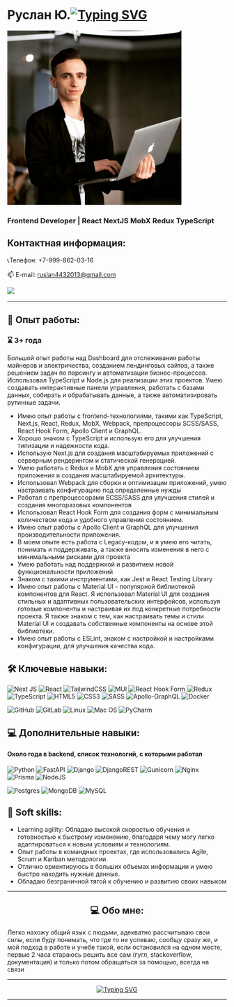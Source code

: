 # Руслан Ю.[![Typing SVG](https://readme-typing-svg.herokuapp.com?color=%2336BCF7&size=30&duration=2500&lines=%F0%9F%91%8B;+)](#руслан-юрьевич)

<img height="400" src="https://github.com/ruslan4432013/resume/blob/main/blob/photo/avatar.jpg" alt="avatar"/>

### Frontend Developer | React NextJS MobX Redux TypeScript

## Контактная информация:

📞Телефон: +7-999-862-03-16
<p style="text-align: start">
   📫 E-mail: <a href='mailto:ruslan4432013@gmail.com'>ruslan4432013@gmail.com</a>
</p>
<a href="https://t.me/rodrijiez" target="_blank">
	<img src="https://img.shields.io/badge/Telegram-2CA5E0?style=for-the-badge&logo=telegram&logoColor=white"/>
</a>

***

## 💼 Опыт работы:

### ⌛ 3+ года

Большой опыт работы над Dashboard для отслеживания работы майнеров и электричества, созданием лендинговых сайтов, а также решением задач по парсингу и автоматизации бизнес-процессов. Использовал TypeScript и Node.js для реализации этих проектов. Умею создавать интерактивные панели управления, работать с базами данных, собирать и обрабатывать данные, а также автоматизировать рутинные задачи.

- Имею опыт работы с frontend-технологиями, такими как TypeScript, Next.js, React, Redux, MobX, Webpack, препроцессоры
  SCSS/SASS, React Hook Form, Apollo Сlient и GraphQL.
- Хорошо знаком с TypeScript и использую его для улучшения типизации и надежности кода.
- Использую Next.js для создания масштабируемых приложений с серверным рендерингом и статической генерацией.
- Умею работать с Redux и MobX для управления состоянием приложения и создания масштабируемой архитектуры.
- Использовал Webpack для сборки и оптимизации приложений, умею настраивать конфигурацию под определенные нужды
- Работал с препроцессорами SCSS/SASS для улучшения стилей и создания многоразовых компонентов
- Использовал React Hook Form для создания форм с минимальным количеством кода и удобного управления состоянием.
- Имею опыт работы с Apollo Client и GraphQL для улучшения производительности приложения.
- В моем опыте есть работа с Legacy-кодом, и я умею его читать, понимать и поддерживать, а также вносить изменения в
  него с минимальными рисками для проекта
- Умею работать над поддержкой и развитием новой функциональности приложений
- Знаком с такими инструментами, как Jest и React Testing Library
- Имею опыт работы с Material UI - популярной библиотекой компонентов для React. Я использовал Material UI для создания
  стильных и адаптивных пользовательских интерфейсов, используя готовые компоненты и настраивая их под конкретные
  потребности проекта. Я также знаком с тем, как настраивать темы и стили Material UI и создавать собственные компоненты
  на основе этой библиотеки.
- Имею опыт работы с ESLint, знаком с настройкой и настройками конфигурации, для улучшения качества кода.

## 🛠 Ключевые навыки:

![Next JS](https://img.shields.io/badge/Next-black?style=for-the-badge&logo=next.js&logoColor=white)
![React](https://img.shields.io/badge/react-%2320232a.svg?style=for-the-badge&logo=react&logoColor=%2361DAFB)
![TailwindCSS](https://img.shields.io/badge/tailwindcss-%2338B2AC.svg?style=for-the-badge&logo=tailwind-css&logoColor=white)
![MUI](https://img.shields.io/badge/MUI-%230081CB.svg?style=for-the-badge&logo=mui&logoColor=white)
![React Hook Form](https://img.shields.io/badge/React%20Hook%20Form-%23EC5990.svg?style=for-the-badge&logo=reacthookform&logoColor=white)
![Redux](https://img.shields.io/badge/redux-%23593d88.svg?style=for-the-badge&logo=redux&logoColor=white)
![TypeScript](https://img.shields.io/badge/typescript-%23007ACC.svg?style=for-the-badge&logo=typescript&logoColor=white)
![HTML5](https://img.shields.io/badge/html5-%23E34F26.svg?style=for-the-badge&logo=html5&logoColor=white)
![CSS3](https://img.shields.io/badge/css3-%231572B6.svg?style=for-the-badge&logo=css3&logoColor=white)
![SASS](https://img.shields.io/badge/SASS-hotpink.svg?style=for-the-badge&logo=SASS&logoColor=white)
![Apollo-GraphQL](https://img.shields.io/badge/-ApolloGraphQL-311C87?style=for-the-badge&logo=apollo-graphql)
![Docker](https://img.shields.io/badge/docker-%230db7ed.svg?style=for-the-badge&logo=docker&logoColor=white)

![GitHub](https://img.shields.io/badge/github-%23121011.svg?style=for-the-badge&logo=github&logoColor=white)
![GitLab](https://img.shields.io/badge/gitlab-%23181717.svg?style=for-the-badge&logo=gitlab&logoColor=white)
![Linux](https://img.shields.io/badge/Linux-FCC624?style=for-the-badge&logo=linux&logoColor=black)
![Mac OS](https://img.shields.io/badge/mac%20os-000000?style=for-the-badge&logo=macos&logoColor=F0F0F0)
![PyCharm](https://img.shields.io/badge/pycharm-143?style=for-the-badge&logo=pycharm&logoColor=black&color=black&labelColor=green)

## 💻 Дополнительные навыки:

#### Около года в backend, список технологий, с которыми работал

![Python](https://img.shields.io/badge/python-3670A0?style=for-the-badge&logo=python&logoColor=ffdd54)
![FastAPI](https://img.shields.io/badge/FastAPI-005571?style=for-the-badge&logo=fastapi)
![Django](https://img.shields.io/badge/django-%23092E20.svg?style=for-the-badge&logo=django&logoColor=white)
![DjangoREST](https://img.shields.io/badge/DJANGO-REST-ff1709?style=for-the-badge&logo=django&logoColor=white&color=ff1709&labelColor=gray)
![Gunicorn](https://img.shields.io/badge/gunicorn-%298729.svg?style=for-the-badge&logo=gunicorn&logoColor=white)
![Nginx](https://img.shields.io/badge/nginx-%23009639.svg?style=for-the-badge&logo=nginx&logoColor=white)
![Prisma](https://img.shields.io/badge/Prisma-3982CE?style=for-the-badge&logo=Prisma&logoColor=white)
![NodeJS](https://img.shields.io/badge/node.js-6DA55F?style=for-the-badge&logo=node.js&logoColor=white)

![Postgres](https://img.shields.io/badge/postgres-%23316192.svg?style=for-the-badge&logo=postgresql&logoColor=white)
![MongoDB](https://img.shields.io/badge/MongoDB-%234ea94b.svg?style=for-the-badge&logo=mongodb&logoColor=white)
![MySQL](https://img.shields.io/badge/mysql-%2300f.svg?style=for-the-badge&logo=mysql&logoColor=white)

## 🤝 Soft skills:

* Learning agility: Обладаю высокой скоростью обучения и готовностью к быстрому изменению,
  благодаря чему могу легко адаптироваться к новым условиям и технологиям.
* Опыт работы в командных проектах, где использовались Agile, Scrum и Kanban методологии.
* Отлично ориентируюсь в больших объемах информации и умею быстро находить нужные данные.
* Обладаю безграничной тягой к обучению и развитию своих навыком

***

## <p align="center"> 💻 Обо мне:</p>

<p>
Легко нахожу общий язык с людьми, адекватно рассчитываю свои силы, если буду понимать, что где то не успеваю, сообщу сразу же, и мой подход в работе и учебе такой, если остановился на одном месте, первые 2 часа стараюсь решить все сам (гугл, stackoverflow, документация) и только потом обращаться за помощью, всегда на связи
</p>

***
<div align="center">
<a href="https://git.io/typing-svg"><img src="https://readme-typing-svg.demolab.com?font=Fira+Code&pause=1000&width=435&lines=%D0%98%D0%BD%D1%84%D0%BE%D1%80%D0%BC%D0%B0%D1%86%D0%B8%D1%8F+%D0%BE%D0%B1%D0%BD%D0%BE%D0%B2%D0%BB%D1%8F%D0%BB%D0%B0%D1%81%D1%8C+4+%D0%BC%D0%B0%D1%8F+2023+%D0%B3%D0%BE%D0%B4%D0%B0" alt="Typing SVG" /></a>
</div>

***
